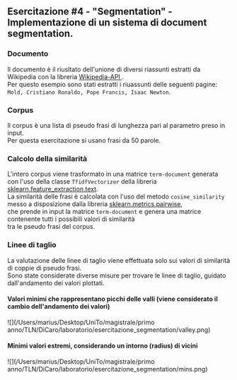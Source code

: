 ## Esercitazione #4 - "Segmentation" - Implementazione di un sistema di document segmentation.

### Documento
Il documento è il riusltato dell'unione di diversi riassunti estratti da Wikipedia con la libreria [Wikipedia-API ](https://pypi.org/project/Wikipedia-API/).  
Per questo esempio sono stati estratti i riuassunti delle seguenti pagine: `Mold, Cristiano Ronaldo, Pope Francis, Isaac Newton`.

### Corpus
Il corpus è una lista di pseudo frasi di lunghezza pari al parametro preso in input.  
Per questa esercitazione si usano frasi da 50 parole.

### Calcolo della similarità
L'intero corpus viene trasformato in una matrice `term-document` generata con l'uso della classe `TfidfVectorizer` della libreria [sklearn.feature_extraction.text](https://scikit-learn.org/stable/modules/generated/sklearn.feature_extraction.text.TfidfVectorizer.html).  
La similarità delle frasi è calcolata con l'uso del metodo `cosine_similarity` messo a disposizione dalla libreria [sklearn.metrics.pairwise](https://scikit-learn.org/stable/modules/generated/sklearn.metrics.pairwise.cosine_similarity.html),  
che prende in input la matrice `term-document` e genera una matrice contenente tutti i possibili valori di similarità  
tra le pseudo frasi del corpus.

### Linee di taglio
La valutazione delle linee di taglio viene effettuata solo sui valori di similarità di coppie di pseudo frasi.  
Sono state considerate diverse misure per trovare le linee di taglio, guidato dall'andamento dei valori plottati. 

#### Valori minimi che rappresentano picchi delle valli (viene considerato il cambio dell'andamento dei valori)
![](/Users/marius/Desktop/UniTo/magistrale/primo anno/TLN/DiCaro/laboratorio/esercitazione_segmentation/valley.png) <br>

#### Minimi valori estremi, considerando un intorno (radius) di vicini
![](/Users/marius/Desktop/UniTo/magistrale/primo anno/TLN/DiCaro/laboratorio/esercitazione_segmentation/mins.png)
